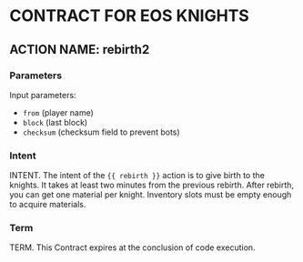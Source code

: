 # CONTRACT FOR EOS KNIGHTS

## ACTION NAME: rebirth2

### Parameters
Input parameters:

* `from` (player name)
* `block` (last block)
* `checksum` (checksum field to prevent bots)

### Intent
INTENT. The intent of the `{{ rebirth }}` action is to give birth to the knights. It takes at least two minutes from the previous rebirth. After rebirth, you can get one material per knight. Inventory slots must be empty enough to acquire materials.

### Term
TERM. This Contract expires at the conclusion of code execution.

